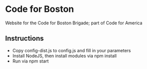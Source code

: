 # Code for Boston

Website for the Code for Boston Brigade; part of Code for America

## Instructions

* Copy config-dist.js to config.js and fill in your parameters
* Install NodeJS, then install modules via npm install
* Run via npm start
